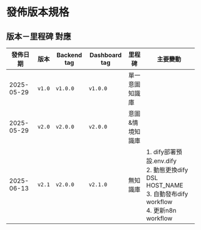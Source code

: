 # 發佈版本規格

## 版本－里程碑 對應
| **發佈日期** | **版本** | **Backend tag** | **Dashboard tag** | **里程碑**     | **主要變動** |
|-------------|----------|-----------------|-------------------|----------------|-------------|
| 2025-05-29  | `v1.0`   | `v1.0.0`        | `v1.0.0`          | 單一意圖知識庫  |             |
| 2025-05-29  | `v2.0`   | `v2.0.0`        | `v2.0.0`          | 意圖&情境知識庫 |             |
| 2025-06-13  | `v2.1`   | `v2.0.0`        | `v2.1.0`          | 無知識庫        | 1. dify部署預設.env.dify<br>2. 動態更換dify DSL HOST_NAME<br>3. 自動發布dify workflow<br>4. 更新n8n workflow | 
